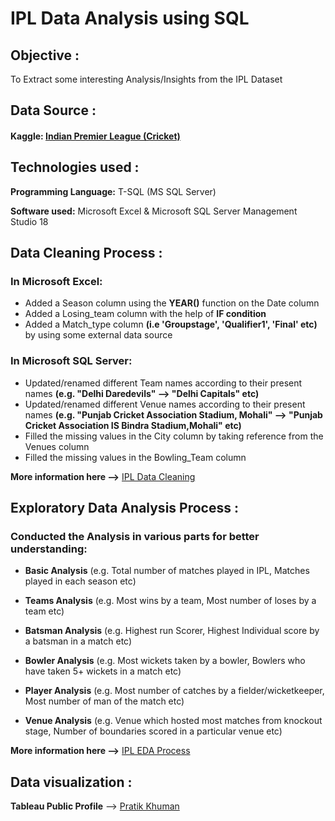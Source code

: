 # IPL Data Analysis using SQL



## Objective : 
To Extract some interesting Analysis/Insights from the IPL Dataset



## Data Source :
#### Kaggle: [Indian Premier League (Cricket)](https://www.kaggle.com/patrickb1912/ipl-complete-dataset-20082020 "https://www.kaggle.com")



## Technologies used :
**Programming Language:** T-SQL (MS SQL Server)

**Software used:** Microsoft Excel & Microsoft SQL Server Management Studio 18



## Data Cleaning Process : 

### In Microsoft Excel:
- Added a Season column using the **YEAR()** function on the Date column
- Added a Losing_team column with the help of **IF condition** 
- Added a Match_type column **(i.e 'Groupstage', 'Qualifier1', 'Final' etc)** by using some external data source

### In Microsoft SQL Server:
- Updated/renamed different Team names according to their present names **(e.g. "Delhi Daredevils" --> "Delhi Capitals" etc)**  
- Updated/renamed different Venue names according to their present names **(e.g. "Punjab Cricket Association Stadium, Mohali" --> "Punjab Cricket Association IS Bindra Stadium,Mohali" etc)**
- Filled the missing values in the City column by taking reference from the Venues column
- Filled the missing values in the Bowling_Team column
 
 **More information here -->** [IPL Data Cleaning](https://github.com/khumanpratik/ipl_data_analysis-using-SQL/blob/main/cleaning_the_data.sql "cleaning_the_data.sql")
 
 
 
 ## Exploratory Data Analysis Process :
 
### Conducted the Analysis in various parts for better understanding:

 
 - **Basic Analysis** (e.g. Total number of matches played in IPL, Matches played in each season etc)
 
 - **Teams Analysis** (e.g. Most wins by a team, Most number of loses by a team etc)
 
 - **Batsman Analysis** (e.g. Highest run Scorer, Highest Individual score by a batsman in a match etc)
 
 - **Bowler Analysis** (e.g. Most wickets taken by a bowler, Bowlers who have taken 5+ wickets in a match etc)
 
 - **Player Analysis** (e.g. Most number of catches by a fielder/wicketkeeper, Most number of man of the match etc)
 
 - **Venue Analysis** (e.g. Venue which hosted most matches from knockout stage, Number of boundaries scored in a particular venue etc)
 
 **More information here -->** [IPL EDA Process](https://github.com/khumanpratik/ipl_data_analysis-using-SQL/blob/main/exploratory_data_analysis.sql "exploratory_data_analysis.sql")



## Data visualization :

**Tableau Public Profile** --> [Pratik Khuman](https://public.tableau.com/profile/pratik.khuman#!/ "https://public.tableau.com")




